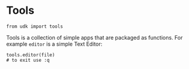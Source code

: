 # Tools

    from udk import tools

Tools is a collection of simple apps that are packaged as functions. For example `editor` is a simple Text Editor:

    tools.editor(file)
    # to exit use :q
